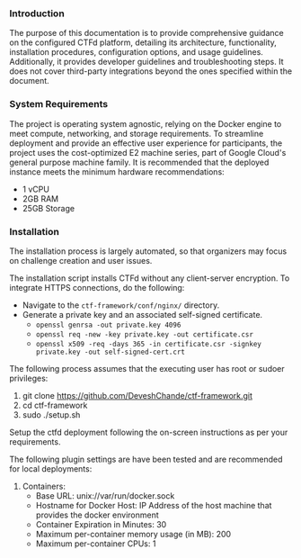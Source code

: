 ### Introduction
The purpose of this documentation is to provide comprehensive guidance on the configured CTFd platform, detailing its architecture, functionality, installation procedures, configuration options, and usage guidelines. Additionally, it provides developer guidelines and troubleshooting steps. It does not cover third-party integrations beyond the ones specified within the document.

### System Requirements
The project is operating system agnostic, relying on the Docker engine to meet compute, networking, and storage requirements. To streamline deployment and provide an effective user experience for participants, the project uses the cost-optimized E2 machine series, part of Google Cloud's general purpose machine family. It is recommended that the deployed instance meets the minimum hardware recommendations:
- 1 vCPU
- 2GB RAM
- 25GB Storage

### Installation
The installation process is largely automated, so that organizers may focus on challenge creation and user issues.

The installation script installs CTFd without any client-server encryption. To integrate HTTPS connections, do the following:
- Navigate to the `ctf-framework/conf/nginx/` directory.
- Generate a private key and an associated self-signed certificate.
    - `openssl genrsa -out private.key 4096`
    - `openssl req -new -key private.key -out certificate.csr`
    - `openssl x509 -req -days 365 -in certificate.csr -signkey private.key -out self-signed-cert.crt`

The following process assumes that the executing user has root or sudoer privileges:
1. git clone https://github.com/DeveshChande/ctf-framework.git
2. cd ctf-framework
3. sudo ./setup.sh

Setup the ctfd deployment following the on-screen instructions as per your requirements.

The following plugin settings are have been tested and are recommended for local deployments:
1. Containers:
    - Base URL: unix://var/run/docker.sock
    - Hostname for Docker Host: IP Address of the host machine that provides the docker environment
    - Container Expiration in Minutes: 30
    - Maximum per-container memory usage (in MB): 200
    - Maximum per-container CPUs: 1


